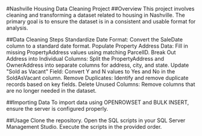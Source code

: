 #Nashville Housing Data Cleaning Project
##Overview
This project involves cleaning and transforming a dataset related to housing in Nashville. The primary goal is to ensure the dataset is in a consistent and usable format for analysis.

##Data Cleaning Steps
Standardize Date Format: Convert the SaleDate column to a standard date format.
Populate Property Address Data: Fill in missing PropertyAddress values using matching ParcelID.
Break Out Address into Individual Columns: Split the PropertyAddress and OwnerAddress into separate columns for address, city, and state.
Update "Sold as Vacant" Field: Convert Y and N values to Yes and No in the SoldAsVacant column.
Remove Duplicates: Identify and remove duplicate records based on key fields.
Delete Unused Columns: Remove columns that are no longer needed in the dataset.

##Importing Data
To import data using OPENROWSET and BULK INSERT, ensure the server is configured properly.

##Usage
Clone the repository.
Open the SQL scripts in your SQL Server Management Studio.
Execute the scripts in the provided order.
